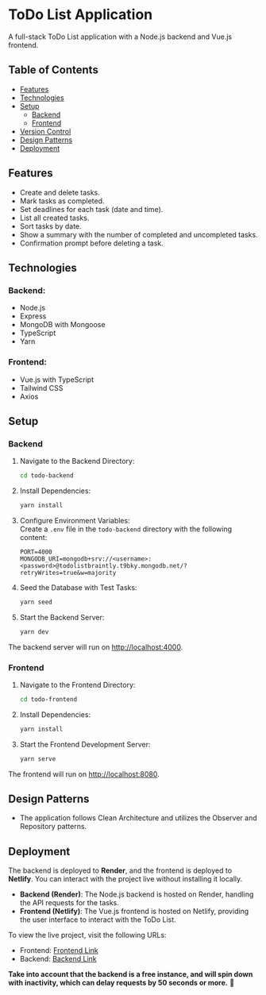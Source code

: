 # ToDo List Application

A full-stack ToDo List application with a Node.js backend and Vue.js frontend.

## Table of Contents

- [Features](#features)
- [Technologies](#technologies)
- [Setup](#setup)
  - [Backend](#backend)
  - [Frontend](#frontend)
- [Version Control](#version-control)
- [Design Patterns](#design-patterns)
- [Deployment](#deployment)

## Features

- Create and delete tasks.
- Mark tasks as completed.
- Set deadlines for each task (date and time).
- List all created tasks.
- Sort tasks by date.
- Show a summary with the number of completed and uncompleted tasks.
- Confirmation prompt before deleting a task.

## Technologies

### Backend:
- Node.js
- Express
- MongoDB with Mongoose
- TypeScript
- Yarn

### Frontend:
- Vue.js with TypeScript
- Tailwind CSS
- Axios

## Setup

### Backend

1. Navigate to the Backend Directory:
    ```bash
    cd todo-backend
    ```

2. Install Dependencies:
    ```bash
    yarn install
    ```

3. Configure Environment Variables:  
   Create a `.env` file in the `todo-backend` directory with the following content:
    ```env
    PORT=4000
    MONGODB_URI=mongodb+srv://<username>:<password>@todolistbraintly.t9bky.mongodb.net/?retryWrites=true&w=majority
    ```

4. Seed the Database with Test Tasks:
    ```bash
    yarn seed
    ```

5. Start the Backend Server:
    ```bash
    yarn dev
    ```

The backend server will run on [http://localhost:4000](http://localhost:4000).

### Frontend

1. Navigate to the Frontend Directory:
    ```bash
    cd todo-frontend
    ```

2. Install Dependencies:
    ```bash
    yarn install
    ```

3. Start the Frontend Development Server:
    ```bash
    yarn serve
    ```

The frontend will run on [http://localhost:8080](http://localhost:8080).

## Design Patterns

- The application follows Clean Architecture and utilizes the Observer and Repository patterns.

## Deployment

The backend is deployed to **Render**, and the frontend is deployed to **Netlify**. You can interact with the project live without installing it locally.

- **Backend (Render)**: The Node.js backend is hosted on Render, handling the API requests for the tasks.
- **Frontend (Netlify)**: The Vue.js frontend is hosted on Netlify, providing the user interface to interact with the ToDo List.

To view the live project, visit the following URLs:

- Frontend: [Frontend Link](https://vue-todo-frontend.netlify.app/)  
- Backend: [Backend Link](https://todo-deploy-backend.onrender.com/)

**Take into account that the backend is a free instance, and will spin down with inactivity, which can delay requests by 50 seconds or more.** :slightly_smiling_face: